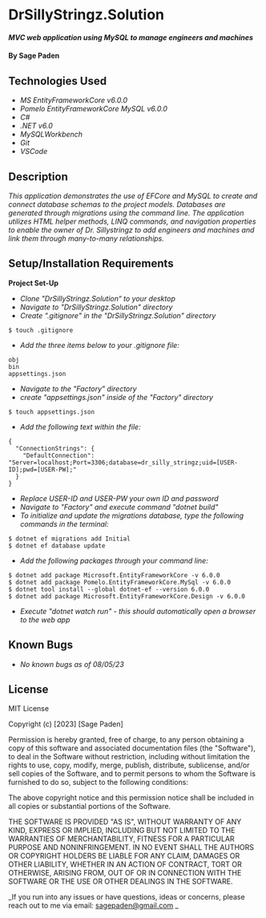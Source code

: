 # DrSillyStringz.Solution

#### _MVC web application using MySQL to manage engineers and machines_

#### By **Sage Paden**

## Technologies Used

* _MS EntityFrameworkCore v6.0.0_
* _Pomelo EntityFrameworkCore MySQL v6.0.0_
* _C#_
* _.NET v6.0_
* _MySQLWorkbench_
* _Git_
* _VSCode_

## Description

_This application demonstrates the use of EFCore and MySQL to create and connect database schemas to the project models. Databases are generated through migrations using the command line. The application utilizes HTML helper methods, LINQ commands, and navigation properties to enable the owner of Dr. Sillystringz to add engineers and machines and link them through many-to-many relationships._

## Setup/Installation Requirements

**Project Set-Up**
* _Clone "DrSillyStringz.Solution“ to your desktop_
* _Navigate to "DrSillyStringz.Solution" directory_
* _Create ".gitignore" in the "DrSillyStringz.Solution" directory_
```
$ touch .gitignore
```
* _Add the three items below to your .gitignore file:_
```
obj
bin
appsettings.json
```
* _Navigate to the "Factory" directory_
* _create "appsettings.json" inside of the "Factory" directory_
```
$ touch appsettings.json
```
* _Add the following text within the file:_
```
{
  "ConnectionStrings": {
    "DefaultConnection": "Server=localhost;Port=3306;database=dr_silly_stringz;uid=[USER-ID];pwd=[USER-PW];"
  }
}
```
* _Replace USER-ID and USER-PW your own ID and password_
* _Navigate to "Factory" and execute command "dotnet build"_
* _To initialize and update the migrations database, type the following commands in the terminal:_
```
$ dotnet ef migrations add Initial 
$ dotnet ef database update
```
* _Add the following packages through your command line:_
```
$ dotnet add package Microsoft.EntityFrameworkCore -v 6.0.0
$ dotnet add package Pomelo.EntityFrameworkCore.MySql -v 6.0.0
$ dotnet tool install --global dotnet-ef --version 6.0.0
$ dotnet add package Microsoft.EntityFrameworkCore.Design -v 6.0.0
```
* _Execute "dotnet watch run" - this should automatically open a browser to the web app_


## Known Bugs

* _No known bugs as of 08/05/23_

## License

MIT License

Copyright (c) [2023] [Sage Paden]

Permission is hereby granted, free of charge, to any person obtaining a copy
of this software and associated documentation files (the "Software"), to deal
in the Software without restriction, including without limitation the rights
to use, copy, modify, merge, publish, distribute, sublicense, and/or sell
copies of the Software, and to permit persons to whom the Software is
furnished to do so, subject to the following conditions:

The above copyright notice and this permission notice shall be included in all
copies or substantial portions of the Software.

THE SOFTWARE IS PROVIDED "AS IS", WITHOUT WARRANTY OF ANY KIND, EXPRESS OR
IMPLIED, INCLUDING BUT NOT LIMITED TO THE WARRANTIES OF MERCHANTABILITY,
FITNESS FOR A PARTICULAR PURPOSE AND NONINFRINGEMENT. IN NO EVENT SHALL THE
AUTHORS OR COPYRIGHT HOLDERS BE LIABLE FOR ANY CLAIM, DAMAGES OR OTHER
LIABILITY, WHETHER IN AN ACTION OF CONTRACT, TORT OR OTHERWISE, ARISING FROM,
OUT OF OR IN CONNECTION WITH THE SOFTWARE OR THE USE OR OTHER DEALINGS IN THE
SOFTWARE.

_If you run into any issues or have questions, ideas or concerns, please reach out to me via email: sagepaden@gmail.com _